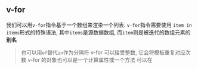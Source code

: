 ## v-for

我们可以用`v-for`指令基于一个数组来渲染一个列表. `v-for`指令需要使用 `item in items`形式的特殊语法, 其中`items`是源数据数组, 而`item`则是被迭代的数组元素的**别名**

> 也可以用`of`替代`in`作为分隔符
> v-for 可以接受整数, 它会将模板重复对应次数
> v-for 的对象也可以是一个计算属性或一个方法
> 可以在<template>元素上使用 v-for
> 不推荐在同一个元素上直接使用 v-for 与 v-if, v-for 的优先级高于 v-if

### 遍历数组

- items 遍历源数据
- item 遍历项
- index 索引值

```html
<template>
  <div class="hello">
    <h1>滴滴搭</h1>
    <ul>
      <li v-for="(item, index) in items" :key="item">{{ item }}</li>
    </ul>
  </div>
</template>

<script>
  export default {
    name: 'HelloWorld',
    data() {
      return {
        items: ['html', 'css', 'js', 'vue', 'react']
      }
    }
  }
</script>
```

### 遍历对象

> 遍历对象会按照 Object.keys() 的结果遍历

- objs 源数据对象
- key 键
- val 值
- index 索引

```html
<template>
  <div class="hello">
    <h1>滴滴</h1>
    <ul>
      <li v-for="(val, key, index) of objs" :key="key">
        {{ index }}-{{ key }}-{{val}}
      </li>
    </ul>
  </div>
</template>

<script>
  export default {
    name: 'HelloWorld',
    data() {
      return {
        objs: {
          name: 'Ginger',
          age: 24
        }
      }
    }
  }
</script>
```

## 维护状态

Vue 在使用 `v-for` 渲染元素列表时, 如果数据项顺序发生改变, Vue 将不会移动 DOM 元素来匹配数据项的顺序, 而是就地更新每个元素, 并且确保他们每个索引位置正确渲染.  
为了使 Vue 能跟踪每个节点的身份, 从而重用和重新排序现有元素, 我们需要为每项提供一个唯一的 key 属性

> 不推荐使用对象或数之类的非基本类型值作为 v-for 的 key, 推荐使用字符串或数值类型

```html
<div v-for="item in items" v-bind:key="item.id">
  <!-- 内容 -->
</div>
```

## 数组更新检测

### 变异方法

Vue 将被侦听的数组的编译方法进行了包裹, 所以他们也将会触发试图更新

- push()
- pop()
- shift()
- unshift()
- splice()
- sort()
- reverse()

### 替换数组

Vue 除了提供变异方法外, 还提供了非变异方法, 他们不会改变原始数组, 而总是返回一个数组

- filter()
- concat()
- slice()

### 注意事项

由于 JavaScript 限制, Vue 不能检测以下数组变动

- 利用索引直接修改数组某一项时
- 修改数组长度时

### Set 方法

为了解决无法检测到数组变动的问题, Vue 提供了以下两个方法, 或者使用其他变异方式等进行处理

- Vue.set()
- vm.\$set()

## 对象变更检测

由于 JavaScript 限制, Vue 不能检测对象属性的添加或删除  
对于已创建的 Vue 实例, Vue 不允许动态添加根级别的响应式属性, 但是可以用 `Vue.set(object, propertyName, value)` 方法向嵌套对象添加响应式属性

```js
var vm = new Vue({
  el: 'app',
  data: {
    obj: {
      name: 'ginger'
    }
  }
})
// 添加单个属性
vm.$set(vm.obj, 'age', 18)
// 添加多个属性
vm.obj = Object.assign({}, vm.obj, {
  gender: 0
  address: 'China'
})
```

## 在组件上使用 v-for

我们可以在任何自定义组件上使用 v-for 但是我们必须定义 key  
如果要将遍历内容数据传递到组件内, 需要使用 props
